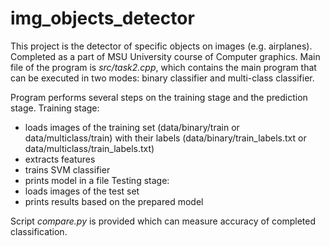 # img_objects_detector

This project is the detector of specific objects on images (e.g. airplanes). Completed as a part of MSU University course of Computer graphics.
Main file of the program is *src/task2.cpp*, which contains the main program that can be executed in two modes: binary classifier and multi-class classifier.

Program performs several steps on the training stage and the prediction stage.
Training stage:
* loads images of the training set (data/binary/train or data/multiclass/train) with their labels (data/binary/train_labels.txt or data/multiclass/train_labels.txt) 
* extracts features
* trains SVM classifier
* prints model in a file
Testing stage:
* loads images of the test set
* prints results based on the prepared model

Script *compare.py* is provided which can measure accuracy of completed classification.
